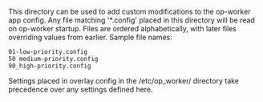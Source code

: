 This directory can be used to add custom modifications to the op-worker app config.
Any file matching '*.config' placed in this directory will be read on op-worker startup.
Files are ordered alphabetically, with later files overriding values from earlier.
Sample file names:
```
01-low-priority.config
50 medium-priority.config
90_high-priority.config
```

Settings placed in overlay.config in the /etc/op_worker/ directory take precedence over any
settings defined here.
